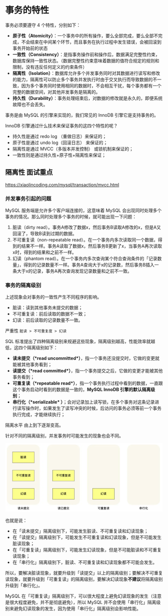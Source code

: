 # 事务的特性

事务必须要遵守 4 个特性，分别如下：

- **原子性（Atomicity）**：一个事务中的所有操作，要么全部完成，要么全部不完成，不会结束在中间某个环节，而且事务在执行过程中发生错误，会被回滚到事务开始前的状态
- **一致性（Consistency）**：是指事务操作前和操作后，数据满足完整性约束，数据库保持一致性状态。（数据完整性约束意味着数据的值符合规定的规则和限制，没有违反任何定义的约束条件）
- **隔离性（Isolation）**：数据库允许多个并发事务同时对其数据进行读写和修改的能力，隔离性可以防止多个事务并发执行时由于交叉执行而导致数据的不一致，因为多个事务同时使用相同的数据时，不会相互干扰，每个事务都有一个完整的数据空间，对其他并发事务是隔离的。
- **持久性（Durability）**：事务处理结束后，对数据的修改就是永久的，即便系统故障也不会丢失。

事务是由 MySQL 的引擎来实现的，我们常见的 InnoDB 引擎它是支持事务的。

InnoDB 引擎通过什么技术来保证事务的这四个特性的呢？

- 持久性是通过 redo log （重做日志）来保证的；
- 原子性是通过 undo log（回滚日志） 来保证的；
- 隔离性是通过 MVCC（多版本并发控制） 或锁机制来保证的；
- 一致性则是通过持久性+原子性+隔离性来保证；

## 隔离性 面试重点

https://xiaolincoding.com/mysql/transaction/mvcc.html

### 并发事务引起的问题

MySQL 服务端是允许多个客户端连接的，这意味着 MySQL 会出现同时处理多个事务的情况。那么同时处理多个事务的时候，就可能出现一下问题：

1. 脏读（dirty read）。事务A修改了数据x，然后事务B读取A修改的x，但是A又回滚了，导致B读到过期的数据。
2. 不可重复读（non-repeatable read）。在一个事务内多次读取同一个数据，得到的结果不一样。事务A读取了数据x，然后事务B更新了x，当事务A再次读取x时，得到的结果和之前不一样。
3. 幻读（phantom read）。在一个事务内多次查询某个符合查询条件的「记录数量」，得到的记录数量不一样。事务A查询大于x的记录数，然后事务B插入一条大于x的记录，事务A再次查询发现记录数量和之前不一致。

### 事务的隔离级别

上述现象会对事务的一致性产生不同程序的影响。

- 脏读：读到其他事务未提交的数据；
- 不可重复读：前后读取的数据不一致；
- 幻读：前后读取的记录数量不一致。

严重性 `脏读 > 不可重复度 > 幻读`

SQL 标准提出了四种隔离级别来规避这些现象，隔离级别越高，性能效率就越低，这四个隔离级别如下：

- **读未提交（\*read uncommitted\*）**，指一个事务还没提交时，它做的变更就能被其他事务看到；
- **读提交（\*read committed\*）**，指一个事务提交之后，它做的变更才能被其他事务看到；
- **可重复读（\*repeatable read\*）**，指一个事务执行过程中看到的数据，一直跟这个事务启动时看到的数据是一致的，**MySQL InnoDB 引擎的默认隔离级别**；
- **串行化（\*serializable\* ）**；会对记录加上读写锁，在多个事务对这条记录进行读写操作时，如果发生了读写冲突的时候，后访问的事务必须等前一个事务执行完成，才能继续执行；

隔离水平 由上到下逐渐变高。

针对不同的隔离级别，并发事务时可能发生的现象也会不同。

![image-20240311182707375](事务.assets/image-20240311182707375.png)

也就是说：

- 在「读未提交」隔离级别下，可能发生脏读、不可重复读和幻读现象；
- 在「读提交」隔离级别下，可能发生不可重复读和幻读现象，但是不可能发生脏读现象；
- 在「可重复读」隔离级别下，可能发生幻读现象，但是不可能脏读和不可重复读现象；
- 在「串行化」隔离级别下，脏读、不可重复读和幻读现象都不可能会发生。

所以，要解决脏读现象，就要升级到「读提交」以上的隔离级别；要解决不可重复读现象，就要升级到「可重复读」的隔离级别，要解决幻读现象**不建议**将隔离级别升级到「串行化」。

MySQL 在「可重复读」隔离级别下，可以很大程度上避免幻读现象的发生（注意是很大程度避免，并不是彻底避免），所以 MySQL 并不会使用「串行化」隔离级别来避免幻读现象的发生，因为使用「串行化」隔离级别会影响性能。